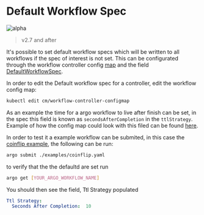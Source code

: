 # Default Workflow Spec

![alpha](assets/alpha.svg)

> v2.7 and after

It's possible to set default workflow specs which will be written to all workflows if the spec of interest is not set. This can be configurated through the 
workflow controller config [map](https://github.com/argoproj/argo/blob/master/workflow/config/config.go#L11) and the field [DefaultWorkflowSpec](https://github.com/argoproj/argo/blob/master/workflow/config/config.go#L69). 


In order to edit the Default workflow spec for a controller, edit the workflow config map: 


```bash 
kubectl edit cm/workflow-controller-configmap
```


As an example the time for a argo workflow to live after finish can be set, in the spec this field is known as ```secondsAfterCompletion``` in the ```ttlStrategy```. Example of how the config map could look with this filed can be found [here](https://github.com/argoproj/argo/blob/master/docs/workflow-controller-configmap.yaml).

In order to test it a example workflow can be submited, in this case the [coinflip example](https://github.com/argoproj/argo/blob/master/examples/coinflip.yaml), the following can be run:

```bash 
argo submit ./examples/coinflip.yaml
```

to verify that the the defaultd are set run 

```bash
argo get [YOUR_ARGO_WORKFLOW_NAME]
```

You should then see the field, Ttl Strategy populated
```yaml
Ttl Strategy:
  Seconds After Completion:  10
```
